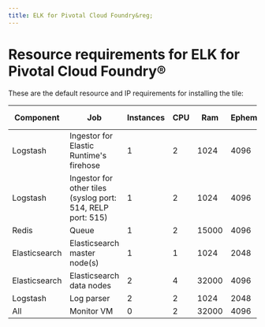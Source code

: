 ```yaml
---
title: ELK for Pivotal Cloud Foundry&reg;
---
```


# Resource requirements for ELK for Pivotal Cloud Foundry&reg;
These are the default resource and IP requirements for installing the tile:

| Component     | Job                                                         | Instances | CPU | Ram   | Ephemeral | Persistent | Static IP | Dynamic IP |
|---------------|-------------------------------------------------------------|-----------|-----|-------|-----------|------------|-----------|------------|
| Logstash      | Ingestor for Elastic Runtime's firehose                     | 1         | 2   | 1024  | 4096      | 0          | 1         | 0          |
| Logstash      | Ingestor for other tiles (syslog port: 514, RELP port: 515) | 1         | 2   | 1024  | 4096      | 0          | 1         | 0          |
| Redis         | Queue                                                       | 1         | 2   | 15000 | 4096      | 30000      | 0         | 1          |
| Elasticsearch | Elasticsearch master node(s)                                | 1         | 1   | 1024  | 2048      | 5000       | 1         | 0          |
| Elasticsearch | Elasticsearch data nodes                                    | 2         | 4   | 32000 | 4096      | 50000      | 0         | 2          |
| Logstash      | Log parser                                                  | 2         | 2   | 1024  | 2048      | 0          | 0         | 1          |
| All           | Monitor VM                                                  | 0         | 2   | 32000 | 4096      | 25000      | 1         | 0          |
